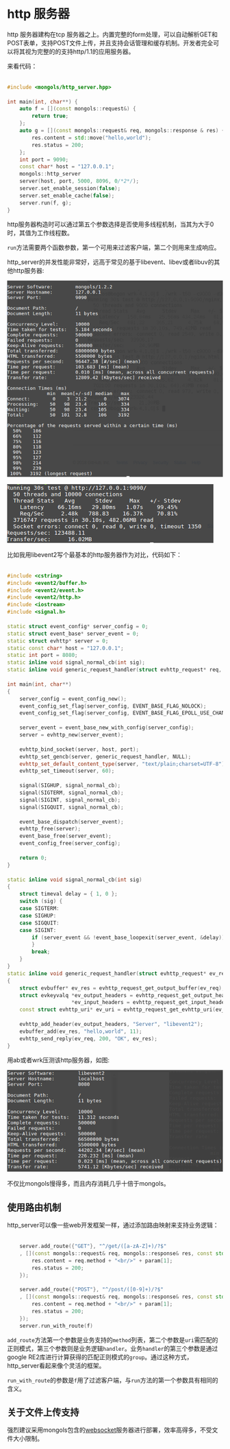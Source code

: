 # http 服务器

http 服务器建构在tcp 服务器之上。内置完整的form处理，可以自动解析GET和POST表单，支持POST文件上传，并且支持会话管理和缓存机制。开发者完全可以将其视为完整的的支持http/1.1的应用服务器。

来看代码：

```cpp

#include <mongols/http_server.hpp>

int main(int, char**) {
    auto f = [](const mongols::request&) {
        return true;
    };
    auto g = [](const mongols::request& req, mongols::response & res) {
        res.content = std::move("hello,world");
        res.status = 200;
    };
    int port = 9090;
    const char* host = "127.0.0.1";
    mongols::http_server
    server(host, port, 5000, 8096, 0/*2*/);
    server.set_enable_session(false);
    server.set_enable_cache(false);
    server.run(f, g);
}

```

http服务器构造时可以通过第五个参数选择是否使用多线程机制，当其为大于0时，其值为工作线程数。

`run`方法需要两个函数参数，第一个可用来过滤客户端，第二个则用来生成响应。


http_server的并发性能非常好，远高于常见的基于libevent、libev或者libuv的其他http服务器:

![ab_http](image/ab_http.png)

![mongols](image/wrk_http.png)

比如我用libevent2写个最基本的http服务器作为对比，代码如下：

```cpp

#include <cstring>
#include <event2/buffer.h>
#include <event2/event.h>
#include <event2/http.h>
#include <iostream>
#include <signal.h>

static struct event_config* server_config = 0;
static struct event_base* server_event = 0;
static struct evhttp* server = 0;
static const char* host = "127.0.0.1";
static int port = 8080;
static inline void signal_normal_cb(int sig);
static inline void generic_request_handler(struct evhttp_request* req, void* arg);

int main(int, char**)
{
    server_config = event_config_new();
    event_config_set_flag(server_config, EVENT_BASE_FLAG_NOLOCK);
    event_config_set_flag(server_config, EVENT_BASE_FLAG_EPOLL_USE_CHANGELIST);

    server_event = event_base_new_with_config(server_config);
    server = evhttp_new(server_event);

    evhttp_bind_socket(server, host, port);
    evhttp_set_gencb(server, generic_request_handler, NULL);
    evhttp_set_default_content_type(server, "text/plain;charset=UTF-8");
    evhttp_set_timeout(server, 60);

    signal(SIGHUP, signal_normal_cb);
    signal(SIGTERM, signal_normal_cb);
    signal(SIGINT, signal_normal_cb);
    signal(SIGQUIT, signal_normal_cb);

    event_base_dispatch(server_event);
    evhttp_free(server);
    event_base_free(server_event);
    event_config_free(server_config);

    return 0;
}

static inline void signal_normal_cb(int sig)
{
    struct timeval delay = { 1, 0 };
    switch (sig) {
    case SIGTERM:
    case SIGHUP:
    case SIGQUIT:
    case SIGINT:
        if (server_event && !event_base_loopexit(server_event, &delay)) {
        }
        break;
    }
}
static inline void generic_request_handler(struct evhttp_request* ev_req, void* arg)
{
    struct evbuffer* ev_res = evhttp_request_get_output_buffer(ev_req);
    struct evkeyvalq *ev_output_headers = evhttp_request_get_output_headers(ev_req),
                     *ev_input_headers = evhttp_request_get_input_headers(ev_req);
    const struct evhttp_uri* ev_uri = evhttp_request_get_evhttp_uri(ev_req);

    evhttp_add_header(ev_output_headers, "Server", "libevent2");
    evbuffer_add(ev_res, "hello,world", 11);
    evhttp_send_reply(ev_req, 200, "OK", ev_res);
}


```
用ab或者wrk压测该http服务器，如图:

![libevet_http_server](image/libevent_http_server.png)

不仅比mongols慢得多，而且内存消耗几乎十倍于mongols。

## 使用路由机制

http_server可以像一些web开发框架一样，通过添加路由映射来支持业务逻辑：

```cpp

    server.add_route({"GET"}, "^/get/([a-zA-Z]+)/?$"
    , [](const mongols::request& req, mongols::response& res, const std::vector<std::string>& param) {
        res.content = req.method + "<br/>" + param[1];
        res.status = 200;
    });

    server.add_route({"POST"}, "^/post/([0-9]+)/?$"
    , [](const mongols::request& req, mongols::response& res, const std::vector<std::string>& param) {
        res.content = req.method + "<br/>" + param[1];
        res.status = 200;
    });
    server.run_with_route(f)

```
`add_route`方法第一个参数是业务支持的`method`列表，第二个参数是`uri`需匹配的正则模式，第三个参数则是业务逻辑`handler`。业务`handler`的第三个参数是通过google RE2库进行计算获得的匹配正则模式的`group`。通过这种方式，http_server看起来像个灵活的框架。

`run_with_route`的参数是`f`用了过滤客户端，与`run`方法的第一个参数具有相同的含义。

## 关于文件上传支持

强烈建议采用mongols包含的[websocket](websocket.html)服务器进行部署，效率高得多，不受文件大小限制。

